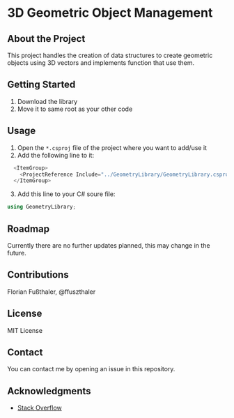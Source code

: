 # 3D Geometric Object Management

## About the Project
This project handles the creation of data structures to create geometric objects using 3D vectors and implements function that use them.

## Getting Started
1. Download the library
2. Move it to same root as your other code

## Usage
1. Open the ```*.csproj``` file of the project where you want to add/use it
2. Add the following line to it:
```powershell
  <ItemGroup>
    <ProjectReference Include="../GeometryLibrary/GeometryLibrary.csproj" />
  </ItemGroup>
```
3. Add this line to your C# soure file:
```csharp
using GeometryLibrary;
```

## Roadmap
Currently there are no further updates planned, this may change in the future.

## Contributions
Florian Fußthaler, @ffuszthaler

## License
MIT License

## Contact
You can contact me by opening an issue in this repository.

## Acknowledgments
* [Stack Overflow](https://stackoverflow.com/)